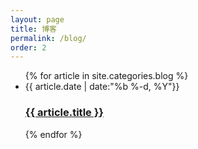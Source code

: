 ```yaml
---
layout: page
title: 博客
permalink: /blog/
order: 2
---
```

<ul class="post-list">
  {% for article in site.categories.blog %}
     <li>
        <span class="post-meta">{{ article.date | date:"%b %-d, %Y"}}</span>
        <h3><a class="post-link" href="{{ article.url | prepend: site.baseurl }}">{{ article.title }}</a></h3>
     </li>
  {% endfor %}
</ul>

<!---
This is the base Jekyll theme. You can find out more info about customizing your Jekyll theme, as well as basic Jekyll usage documentation at [jekyllrb.com](http://jekyllrb.com/)

You can find the source code for the Jekyll new theme at:
{% include icon-github.html username="jglovier" %} /
[jekyll-new](https://github.com/jglovier/jekyll-new)

You can find the source code for Jekyll at
{% include icon-github.html username="jekyll" %} /
[jekyll](https://github.com/jekyll/jekyll)
--->
